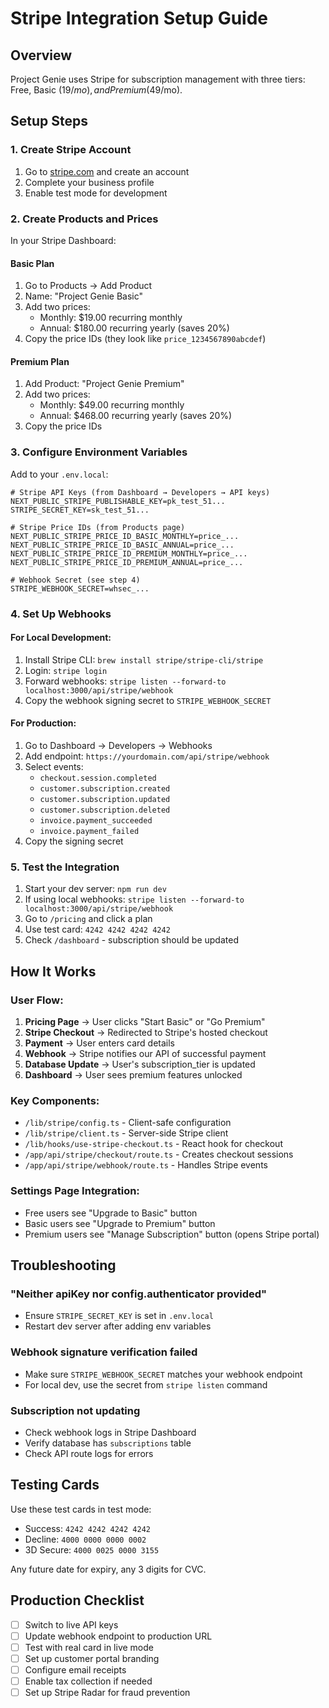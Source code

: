 # Stripe Integration Setup Guide

## Overview
Project Genie uses Stripe for subscription management with three tiers: Free, Basic ($19/mo), and Premium ($49/mo).

## Setup Steps

### 1. Create Stripe Account
1. Go to [stripe.com](https://stripe.com) and create an account
2. Complete your business profile
3. Enable test mode for development

### 2. Create Products and Prices

In your Stripe Dashboard:

#### Basic Plan
1. Go to Products → Add Product
2. Name: "Project Genie Basic"
3. Add two prices:
   - Monthly: $19.00 recurring monthly
   - Annual: $180.00 recurring yearly (saves 20%)
4. Copy the price IDs (they look like `price_1234567890abcdef`)

#### Premium Plan
1. Add Product: "Project Genie Premium"
2. Add two prices:
   - Monthly: $49.00 recurring monthly
   - Annual: $468.00 recurring yearly (saves 20%)
3. Copy the price IDs

### 3. Configure Environment Variables

Add to your `.env.local`:

```env
# Stripe API Keys (from Dashboard → Developers → API keys)
NEXT_PUBLIC_STRIPE_PUBLISHABLE_KEY=pk_test_51...
STRIPE_SECRET_KEY=sk_test_51...

# Stripe Price IDs (from Products page)
NEXT_PUBLIC_STRIPE_PRICE_ID_BASIC_MONTHLY=price_...
NEXT_PUBLIC_STRIPE_PRICE_ID_BASIC_ANNUAL=price_...
NEXT_PUBLIC_STRIPE_PRICE_ID_PREMIUM_MONTHLY=price_...
NEXT_PUBLIC_STRIPE_PRICE_ID_PREMIUM_ANNUAL=price_...

# Webhook Secret (see step 4)
STRIPE_WEBHOOK_SECRET=whsec_...
```

### 4. Set Up Webhooks

#### For Local Development:
1. Install Stripe CLI: `brew install stripe/stripe-cli/stripe`
2. Login: `stripe login`
3. Forward webhooks: `stripe listen --forward-to localhost:3000/api/stripe/webhook`
4. Copy the webhook signing secret to `STRIPE_WEBHOOK_SECRET`

#### For Production:
1. Go to Dashboard → Developers → Webhooks
2. Add endpoint: `https://yourdomain.com/api/stripe/webhook`
3. Select events:
   - `checkout.session.completed`
   - `customer.subscription.created`
   - `customer.subscription.updated`
   - `customer.subscription.deleted`
   - `invoice.payment_succeeded`
   - `invoice.payment_failed`
4. Copy the signing secret

### 5. Test the Integration

1. Start your dev server: `npm run dev`
2. If using local webhooks: `stripe listen --forward-to localhost:3000/api/stripe/webhook`
3. Go to `/pricing` and click a plan
4. Use test card: `4242 4242 4242 4242`
5. Check `/dashboard` - subscription should be updated

## How It Works

### User Flow:
1. **Pricing Page** → User clicks "Start Basic" or "Go Premium"
2. **Stripe Checkout** → Redirected to Stripe's hosted checkout
3. **Payment** → User enters card details
4. **Webhook** → Stripe notifies our API of successful payment
5. **Database Update** → User's subscription_tier is updated
6. **Dashboard** → User sees premium features unlocked

### Key Components:

- `/lib/stripe/config.ts` - Client-safe configuration
- `/lib/stripe/client.ts` - Server-side Stripe client
- `/lib/hooks/use-stripe-checkout.ts` - React hook for checkout
- `/app/api/stripe/checkout/route.ts` - Creates checkout sessions
- `/app/api/stripe/webhook/route.ts` - Handles Stripe events

### Settings Page Integration:
- Free users see "Upgrade to Basic" button
- Basic users see "Upgrade to Premium" button  
- Premium users see "Manage Subscription" button (opens Stripe portal)

## Troubleshooting

### "Neither apiKey nor config.authenticator provided"
- Ensure `STRIPE_SECRET_KEY` is set in `.env.local`
- Restart dev server after adding env variables

### Webhook signature verification failed
- Make sure `STRIPE_WEBHOOK_SECRET` matches your webhook endpoint
- For local dev, use the secret from `stripe listen` command

### Subscription not updating
- Check webhook logs in Stripe Dashboard
- Verify database has `subscriptions` table
- Check API route logs for errors

## Testing Cards

Use these test cards in test mode:

- Success: `4242 4242 4242 4242`
- Decline: `4000 0000 0000 0002`
- 3D Secure: `4000 0025 0000 3155`

Any future date for expiry, any 3 digits for CVC.

## Production Checklist

- [ ] Switch to live API keys
- [ ] Update webhook endpoint to production URL
- [ ] Test with real card in live mode
- [ ] Set up customer portal branding
- [ ] Configure email receipts
- [ ] Enable tax collection if needed
- [ ] Set up Stripe Radar for fraud prevention